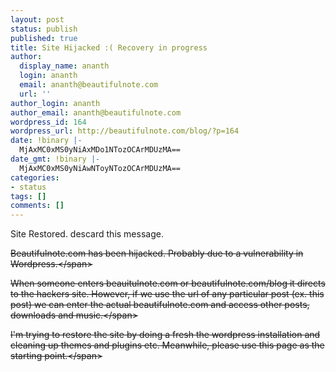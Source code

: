```yaml
---
layout: post
status: publish
published: true
title: Site Hijacked :( Recovery in progress
author:
  display_name: ananth
  login: ananth
  email: ananth@beautifulnote.com
  url: ''
author_login: ananth
author_email: ananth@beautifulnote.com
wordpress_id: 164
wordpress_url: http://beautifulnote.com/blog/?p=164
date: !binary |-
  MjAxMC0xMS0yNiAxMDo1NTozOCArMDUzMA==
date_gmt: !binary |-
  MjAxMC0xMS0yNiAwNToyNTozOCArMDUzMA==
categories:
- status
tags: []
comments: []
---
```

<p>Site Restored. descard this message.</p>
<p><span style="text-decoration: line-through;">Beautifulnote.com has been hijacked. Probably due to a vulnerability in Wordpress.<&#47;span></p>
<p><span style="text-decoration: line-through;">When someone enters beauitulnote.com or beautifulnote.com&#47;blog it directs to the hackers site. However, if we use the url of any particular post (ex. this post) we can enter the actual beautifulnote.com and access other posts, downloads and music.<&#47;span></p>
<p><span style="text-decoration: line-through;">I'm trying to restore the site by doing a fresh the wordpress installation and cleaning up themes and plugins etc. Meanwhile, please use this page as the starting point.<&#47;span></p>
